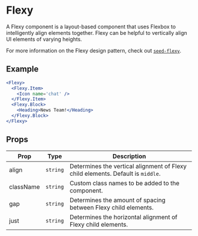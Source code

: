 # Flexy

A Flexy component is a layout-based component that uses Flexbox to intelligently align elements together. Flexy can be helpful to vertically align UI elements of varying heights.

For more information on the Flexy design pattern, check out [`seed-flexy`](http://developer.helpscout.net/seed/packs/seed-flexy/).

## Example

```jsx
<Flexy>
  <Flexy.Item>
    <Icon name='chat' />
  </Flexy.Item>
  <Flexy.Block>
    <Heading>News Team!</Heading>
  </Flexy.Block>
</Flexy>
```


## Props

| Prop | Type | Description |
| --- | --- | --- |
| align | `string` | Determines the vertical alignment of Flexy child elements. Default is `middle`. |
| className | `string` | Custom class names to be added to the component. |
| gap | `string` | Determines the amount of spacing between Flexy child elements. |
| just | `string` | Determines the horizontal alignment of Flexy child elements. |
